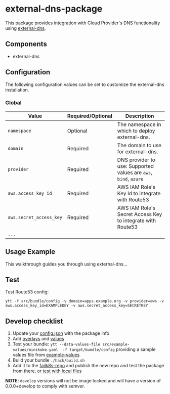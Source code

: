# external-dns-package

This package provides integration with Cloud Provider's DNS functionality using [external-dns](https://github.com/kubernetes-sigs/external-dns).

## Components

* external-dns

## Configuration

The following configuration values can be set to customize the external-dns installation.

### Global

| Value | Required/Optional | Description |
|-------|-------------------|-------------|
| `namespace` | Optional | The namespace in which to deploy external-dns. |
| `domain` | Required | The domain to use for external-dns. |
| `provider` | Required | DNS provider to use: Supported values are `aws`, `bind`, `azure`|
| `aws.access_key_id` | Required | AWS IAM Role's Key Id to integrate with Route53 |
| `aws.secret_access_key` | Required | AWS IAM Role's Secret Access Key to integrate with Route53 |
| `...`| | |

## Usage Example

This walkthrough guides you through using external-dns...

## Test

Test Route53 config:
```
ytt -f src/bundle/config -v domain=apps.example.org -v provider=aws -v aws.access_key_id=EXAMPLEKEY -v aws.secret_access_key=SECRETKEY
```

## Develop checklist

1. Update your [config.json](./config.json) with the package info
2. Add [overlays](./src/bundle/config/overlays/) and [values](./src/bundle/config/values.yaml)
3. Test your bundle: `ytt --data-values-file src/example-values/minikube.yaml  -f target/bundle/config` providing a sample values file from [example-values](./src/examples-values/)
4. Build your bundle `./hack/build.sh`
5. Add it to the [failk8s-repo](https://github.com/failk8s-packages/failk8s-repo) and publish the new repo and test the package from there, or [test with local files](./target/test)

**NOTE**: `develop` versions will not be image locked and will have a version of 0.0.0+develop to comply with semver.
